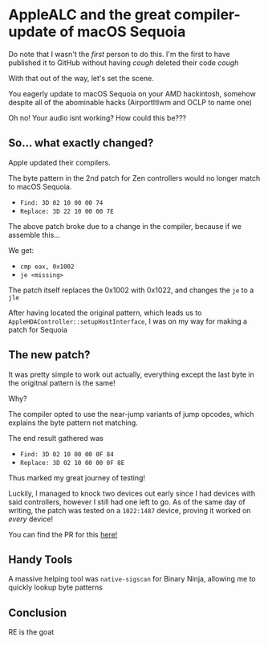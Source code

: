 # AppleALC and the great compiler-update of macOS Sequoia

Do note that I wasn't the *first* person to do this. I'm the first to have published it to GitHub without having *cough* deleted their code *cough*

With that out of the way, let's set the scene.

You eagerly update to macOS Sequoia on your AMD hackintosh, somehow despite all of the abominable hacks (AirportItlwm and OCLP to name one)

Oh no! Your audio isnt working? How could this be???

## So... what exactly changed?

Apple updated their compilers.

The byte pattern in the 2nd patch for Zen controllers would no longer match to macOS Sequoia.

- ```Find: 3D 02 10 00 00 74```
- ```Replace: 3D 22 10 00 00 7E```

The above patch broke due to a change in the compiler, because if we assemble this...

We get:

- ```cmp eax, 0x1002```
- ```je <missing>```

The patch itself replaces the 0x1002 with 0x1022, and changes the `je` to a `jle`

After having located the original pattern, which leads us to `AppleHDAController::setupHostInterface`, I was on my way for making a patch for Sequoia

## The new patch?

It was pretty simple to work out actually, everything except the last byte in the origitnal pattern is the same!

Why?

The compiler opted to use the near-jump variants of jump opcodes, which explains the byte pattern not matching.

The end result gathered was

- ```Find: 3D 02 10 00 00 0F 84```
- ```Replace: 3D 02 10 00 00 0F 8E```

Thus marked my great journey of testing!

Luckily, I managed to knock two devices out early since I had devices with said controllers, however I still had one left to go.
As of the same day of writing, the patch was tested on a `1022:1487` device, proving it worked on *every* device!

You can find the PR for this [here!](https://github.com/acidanthera/AppleALC/pull/923)

## Handy Tools

A massive helping tool was `native-sigscan` for Binary Ninja, allowing me to quickly lookup byte patterns

## Conclusion

RE is the goat

